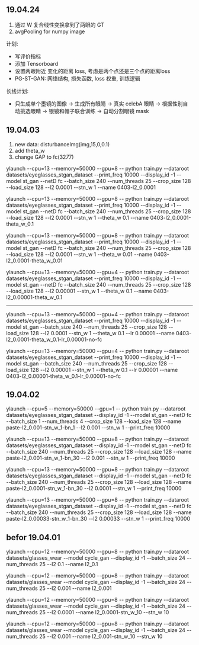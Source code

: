 ## 19.04.24
1. 通过 W 复合线性变换拿到了两眼的 GT
2. avgPooling for numpy image

计划:  
 * 写评价指标
 * 添加 Tensorboard
 * 设置两眼附近 变化的距离 loss, 考虑是两个点还是三个点的距离loss
 * PG-ST-GAN: 网络结构, 损失函数, loss 权重, 训练逻辑
 
长线计划:
 * 只生成单个墨镜的图像 -> 生成所有眼睛 -> 真实 celebA 眼睛 -> 根据性别自动挑选眼睛 -> 银镜和帽子联合训练 -> 自动分割眼镜 mask 




## 19.04.03
1. new data: disturbanceImg(img,15,0,0.1)
2. add theta_w
3. change GAP to fc(32*7*7)


ylaunch --cpu=13 --memory=50000 --gpu=8 -- python train.py --dataroot datasets/eyeglasses_stgan_dataset  --print_freq 10000 --display_id -1  --model st_gan --netD fc --batch_size 240 --num_threads 25  --crop_size 128 --load_size 128  --l2 0.0001 --stn_w 1 --name 0403-l2_0.0001


ylaunch --cpu=13 --memory=50000 --gpu=8 -- python train.py --dataroot datasets/eyeglasses_stgan_dataset  --print_freq 10000 --display_id -1  --model st_gan --netD fc --batch_size 240 --num_threads 25  --crop_size 128 --load_size 128  --l2 0.0001 --stn_w 1 --theta_w 0.1 --name 0403-l2_0.0001-theta_w_0.1


ylaunch --cpu=13 --memory=50000 --gpu=8 -- python train.py --dataroot datasets/eyeglasses_stgan_dataset  --print_freq 10000 --display_id -1  --model st_gan --netD fc --batch_size 240 --num_threads 25  --crop_size 128 --load_size 128  --l2 0.0001 --stn_w 1 --theta_w 0.01 --name 0403-l2_0.0001-theta_w_0.01



ylaunch --cpu=13 --memory=50000 --gpu=4 -- python train.py --dataroot datasets/eyeglasses_stgan_dataset  --print_freq 10000 --display_id -1  --model st_gan --netD fc --batch_size 240 --num_threads 25  --crop_size 128 --load_size 128  --l2 0.00001 --stn_w 1 --theta_w 0.1 --name 0403-l2_0.00001-theta_w_0.1


---

ylaunch --cpu=13 --memory=50000 --gpu=4 -- python train.py --dataroot datasets/eyeglasses_stgan_dataset  --print_freq 10000 --display_id -1  --model st_gan --batch_size 240 --num_threads 25  --crop_size 128 --load_size 128  --l2 0.0001 --stn_w 1 --theta_w 0.1 --lr 0.00001  --name 0403-l2_0.0001-theta_w_0.1-lr_0.00001-no-fc


ylaunch --cpu=13 --memory=50000 --gpu=4 -- python train.py --dataroot datasets/eyeglasses_stgan_dataset  --print_freq 10000 --display_id -1  --model st_gan --batch_size 240 --num_threads 25  --crop_size 128 --load_size 128  --l2 0.00001 --stn_w 1 --theta_w 0.1 --lr 0.00001  --name 0403-l2_0.00001-theta_w_0.1-lr_0.00001-no-fc

## 19.04.02


ylaunch --cpu=5 --memory=50000 --gpu=1 -- python train.py --dataroot datasets/eyeglasses_stgan_dataset  --display_id -1  --model st_gan --netD fc --batch_size 1 --num_threads 4  --crop_size 128 --load_size 128  --name paste-l2_0.001-stn_w_1-bn_1 --l2 0.001 --stn_w 1 --print_freq 10000



ylaunch --cpu=13 --memory=50000 --gpu=8 -- python train.py --dataroot datasets/eyeglasses_stgan_dataset  --display_id -1  --model st_gan --netD fc --batch_size 240 --num_threads 25  --crop_size 128 --load_size 128  --name paste-l2_0.001-stn_w_1-bn_30 --l2 0.001 --stn_w 1 --print_freq 10000



ylaunch --cpu=13 --memory=50000 --gpu=8 -- python train.py --dataroot datasets/eyeglasses_stgan_dataset  --display_id -1  --model st_gan --netD fc --batch_size 240 --num_threads 25  --crop_size 128 --load_size 128  --name paste-l2_0.0001-stn_w_1-bn_30 --l2 0.0001 --stn_w 1 --print_freq 10000


 
ylaunch --cpu=13 --memory=50000 --gpu=8 -- python train.py --dataroot datasets/eyeglasses_stgan_dataset  --display_id -1  --model st_gan --netD fc --batch_size 240 --num_threads 25  --crop_size 128 --load_size 128  --name paste-l2_0.00033-stn_w_1-bn_30 --l2 0.00033 --stn_w 1 --print_freq 10000

 



 
 
 

## befor 19.04.01
 ylaunch --cpu=12 --memory=50000 --gpu=8 -- python train.py --dataroot datasets/glasses_wear  --model cycle_gan --display_id -1 --batch_size 24 --num_threads 25 --l2 0.1 --name l2_0.1
 
 ylaunch --cpu=12 --memory=50000 --gpu=8 -- python train.py --dataroot datasets/glasses_wear  --model cycle_gan --display_id -1 --batch_size 24 --num_threads 25 --l2 0.001 --name l2_0.001

 ylaunch --cpu=12 --memory=50000 --gpu=8 -- python train.py --dataroot datasets/glasses_wear  --model cycle_gan --display_id -1 --batch_size 24 --num_threads 25 --l2 0.0001 --name l2_0.0001-stn_w_10  --stn_w 10

 ylaunch --cpu=12 --memory=50000 --gpu=8 -- python train.py --dataroot datasets/glasses_wear  --model cycle_gan --display_id -1 --batch_size 24 --num_threads 25 --l2 0.001 --name l2_0.001-stn_w_10  --stn_w 10
